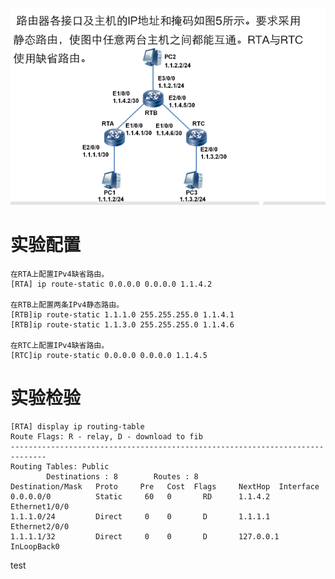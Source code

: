 ![](../../photo/Pasted%20image%2020221101184124.png)

# 实验配置
    在RTA上配置IPv4缺省路由。
    [RTA] ip route-static 0.0.0.0 0.0.0.0 1.1.4.2
    
    在RTB上配置两条IPv4静态路由。
    [RTB]ip route-static 1.1.1.0 255.255.255.0 1.1.4.1
    [RTB]ip route-static 1.1.3.0 255.255.255.0 1.1.4.6
    
    在RTC上配置IPv4缺省路由。
    [RTC]ip route-static 0.0.0.0 0.0.0.0 1.1.4.5

# 实验检验
    [RTA] display ip routing-table
    Route Flags: R - relay, D - download to fib
    ------------------------------------------------------------------------------
    Routing Tables: Public
            Destinations : 8        Routes : 8
    Destination/Mask   Proto     Pre   Cost  Flags     NextHop  Interface
    0.0.0.0/0          Static     60   0       RD      1.1.4.2    Ethernet1/0/0
    1.1.1.0/24         Direct     0    0       D       1.1.1.1    Ethernet2/0/0
    1.1.1.1/32         Direct     0    0       D       127.0.0.1  InLoopBack0

test